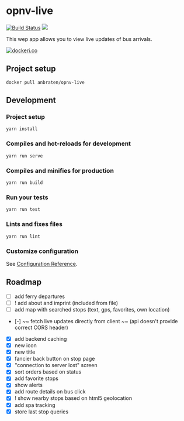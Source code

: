 # opnv-live

[![Build Status](https://travis-ci.org/anbraten/opnv-live.svg?branch=master)](https://travis-ci.org/Garogat/opnv-live)
[![](https://images.microbadger.com/badges/image/anbraten/opnv-live.svg)](https://microbadger.com/images/anbraten/opnv-live "Get your own image badge on microbadger.com")

This wep app allows you to view live updates of bus arrivals.

[![dockeri.co](https://dockeri.co/image/anbraten/opnv-live)](https://hub.docker.com/r/anbraten/opnv-live)

## Project setup
```
docker pull anbraten/opnv-live
```

## Development

### Project setup
```
yarn install
```

### Compiles and hot-reloads for development
```
yarn run serve
```

### Compiles and minifies for production
```
yarn run build
```

### Run your tests
```
yarn run test
```

### Lints and fixes files
```
yarn run lint
```

### Customize configuration
See [Configuration Reference](https://cli.vuejs.org/config/).


## Roadmap
- [ ] add ferry departures
- [ ] ! add about and imprint (included from file)
- [ ] add map with searched stops (text, gps, favorites, own location)
- [-] ~~ fetch live updates directly from client ~~ (api doesn't provide correct CORS header)
- [x] add backend caching
- [x] new icon
- [x] new title
- [x] fancier back button on stop page
- [x] "connection to server lost" screen
- [x] sort orders based on status
- [x] add favorite stops
- [x] show alerts
- [x] add route details on bus click
- [x] ! show nearby stops based on html5 geolocation
- [x] add spa tracking
- [x] store last stop queries

